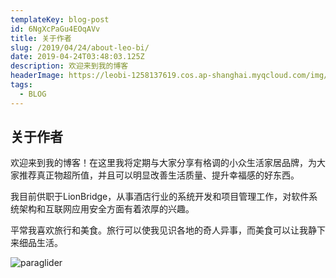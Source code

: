 ```yaml
---
templateKey: blog-post
id: 6NgXcPaGu4EOqAVv
title: 关于作者
slug: /2019/04/24/about-leo-bi/
date: 2019-04-24T03:48:03.125Z
description: 欢迎来到我的博客
headerImage: https://leobi-1258137619.cos.ap-shanghai.myqcloud.com/img/header-about.jpg
tags:
  - BLOG
---
```


## 关于作者

欢迎来到我的博客！在这里我将定期与大家分享有格调的小众生活家居品牌，为大家推荐真正物超所值，并且可以明显改善生活质量、提升幸福感的好东西。

我目前供职于LionBridge，从事酒店行业的系统开发和项目管理工作，对软件系统架构和互联网应用安全方面有着浓厚的兴趣。

平常我喜欢旅行和美食。旅行可以使我见识各地的奇人异事，而美食可以让我静下来细品生活。

![paraglider](https://leobi-1258137619.cos.ap-shanghai.myqcloud.com/img/leo-paraglider-small.jpg)

